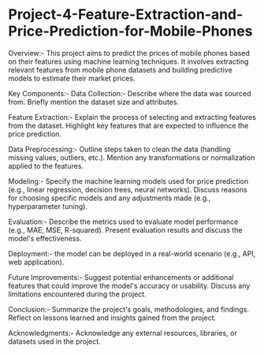 # Project-4-Feature-Extraction-and-Price-Prediction-for-Mobile-Phones
Overview:-
This project aims to predict the prices of mobile phones based on their features using machine learning techniques. It involves extracting relevant features from mobile phone datasets and building predictive models to estimate their market prices.

Key Components:-
Data Collection:-
Describe where the data was sourced from.
Briefly mention the dataset size and attributes.

Feature Extraction:-
Explain the process of selecting and extracting features from the dataset.
Highlight key features that are expected to influence the price prediction.

Data Preprocessing:-
Outline steps taken to clean the data (handling missing values, outliers, etc.).
Mention any transformations or normalization applied to the features.

Modeling:-
Specify the machine learning models used for price prediction (e.g., linear regression, decision trees, neural networks).
Discuss reasons for choosing specific models and any adjustments made (e.g., hyperparameter tuning).

Evaluation:-
Describe the metrics used to evaluate model performance (e.g., MAE, MSE, R-squared).
Present evaluation results and discuss the model's effectiveness.

Deployment:-
the model can be deployed in a real-world scenario (e.g., API, web application).

Future Improvements:-
Suggest potential enhancements or additional features that could improve the model's accuracy or usability.
Discuss any limitations encountered during the project.

Conclusion:-
Summarize the project's goals, methodologies, and findings.
Reflect on lessons learned and insights gained from the project.

Acknowledgments:-
Acknowledge any external resources, libraries, or datasets used in the project.

